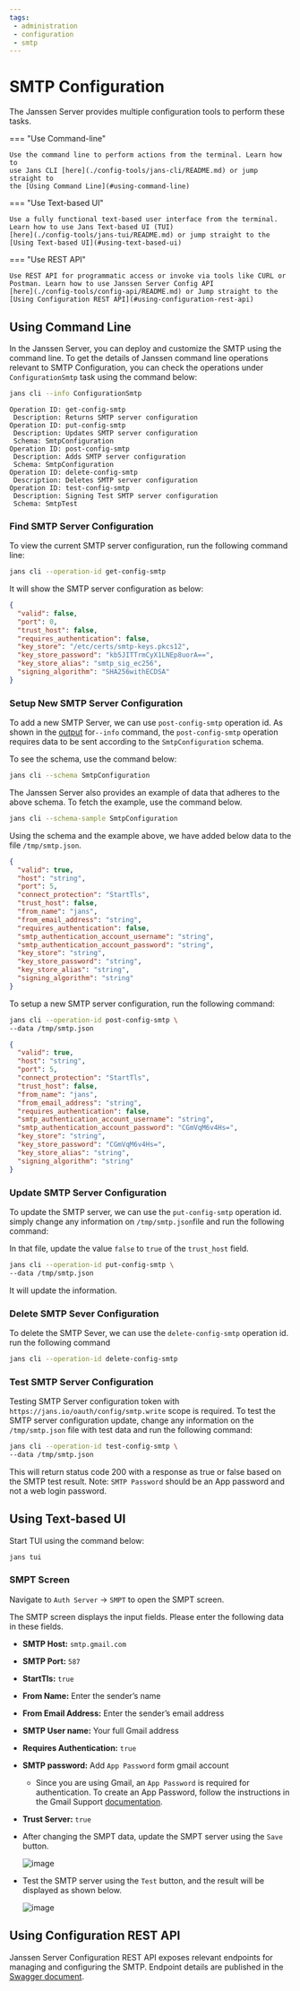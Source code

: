 ```yaml
---
tags:
 - administration
 - configuration
 - smtp
---
```


# SMTP Configuration

The Janssen Server provides multiple configuration tools to perform these
tasks.


=== "Use Command-line"

    Use the command line to perform actions from the terminal. Learn how to 
    use Jans CLI [here](./config-tools/jans-cli/README.md) or jump straight to 
    the [Using Command Line](#using-command-line)

=== "Use Text-based UI"

    Use a fully functional text-based user interface from the terminal. 
    Learn how to use Jans Text-based UI (TUI) 
    [here](./config-tools/jans-tui/README.md) or jump straight to the
    [Using Text-based UI](#using-text-based-ui)

=== "Use REST API"

    Use REST API for programmatic access or invoke via tools like CURL or 
    Postman. Learn how to use Janssen Server Config API 
    [here](./config-tools/config-api/README.md) or Jump straight to the
    [Using Configuration REST API](#using-configuration-rest-api)



##  Using Command Line


In the Janssen Server, you can deploy and customize the SMTP using the
command line. To get the details of Janssen command line operations relevant to
SMTP Configuration, you can check the operations under `ConfigurationSmtp` 
task using the command below:

```bash title="Command"
jans cli --info ConfigurationSmtp
```


```text title="Sample Output"
Operation ID: get-config-smtp
 Description: Returns SMTP server configuration
Operation ID: put-config-smtp
 Description: Updates SMTP server configuration
 Schema: SmtpConfiguration
Operation ID: post-config-smtp
 Description: Adds SMTP server configuration
 Schema: SmtpConfiguration
Operation ID: delete-config-smtp
 Description: Deletes SMTP server configuration
Operation ID: test-config-smtp
 Description: Signing Test SMTP server configuration
 Schema: SmtpTest
```


### Find SMTP Server Configuration

To view the current SMTP server configuration, run the following command line:

```bash title="Command"
jans cli --operation-id get-config-smtp
```

It will show the SMTP server configuration as below:

```json title="Sample Output" linenums="1"
{
  "valid": false,
  "port": 0,
  "trust_host": false,
  "requires_authentication": false,
  "key_store": "/etc/certs/smtp-keys.pkcs12",
  "key_store_password": "kb5JITTrmCyX1LNEp8uorA==",
  "key_store_alias": "smtp_sig_ec256",
  "signing_algorithm": "SHA256withECDSA"
}
```

### Setup New SMTP Server Configuration



To add a new SMTP Server, we can use `post-config-smtp` operation id.
As shown in the [output](#using-command-line) for`--info` 
command, the `post-config-smtp` operation requires data to be sent 
according to the `SmtpConfiguration` schema.

To see the schema, use the command below:
```bash title="Command"
jans cli --schema SmtpConfiguration 
```

The Janssen Server also provides an example of data that adheres to the above schema.
To fetch the example, use the command below.

```bash title="Command"
jans cli --schema-sample SmtpConfiguration 
```

Using the schema and the example above, we have added below  data to the file 
`/tmp/smtp.json`.


```json title="Input" linenums="1"
{
  "valid": true,
  "host": "string",
  "port": 5,
  "connect_protection": "StartTls",
  "trust_host": false,
  "from_name": "jans",
  "from_email_address": "string",
  "requires_authentication": false,
  "smtp_authentication_account_username": "string",
  "smtp_authentication_account_password": "string",
  "key_store": "string",
  "key_store_password": "string",
  "key_store_alias": "string",
  "signing_algorithm": "string"
}
```

To setup a new SMTP server configuration, run the following command:

```bash title="Command"
jans cli --operation-id post-config-smtp \
--data /tmp/smtp.json
```


```json title="Sample Output" linenums="1"
{
  "valid": true,
  "host": "string",
  "port": 5,
  "connect_protection": "StartTls",
  "trust_host": false,
  "from_name": "jans",
  "from_email_address": "string",
  "requires_authentication": false,
  "smtp_authentication_account_username": "string",
  "smtp_authentication_account_password": "CGmVqM6v4Hs=",
  "key_store": "string",
  "key_store_password": "CGmVqM6v4Hs=",
  "key_store_alias": "string",
  "signing_algorithm": "string"
}
```


### Update SMTP Server Configuration

To update the SMTP server, we can use the `put-config-smtp` operation id. 
simply change any information on `/tmp/smtp.json`file and run the following 
command:

In that file, update the value `false` to `true` of the `trust_host` field.

```bash title="Command"
jans cli --operation-id put-config-smtp \
--data /tmp/smtp.json
```
It will update the information.



### Delete SMTP Sever Configuration

To delete the SMTP Sever, we can use the `delete-config-smtp` operation id.
run the following command

```bash title="Command"
jans cli --operation-id delete-config-smtp
```


### Test SMTP Server Configuration

Testing SMTP Server configuration token with `https://jans.io/oauth/config/smtp.write` 
scope is required. To test the SMTP server configuration update, change any information 
on the `/tmp/smtp.json` file with test data and run the following command:

```bash title="Command"
jans cli --operation-id test-config-smtp \
--data /tmp/smtp.json
```
This will return status code 200 with a response as true or false based on the 
SMTP test result.
Note:  `SMTP Password` should be an App password and not a web login password.



##  Using Text-based UI

Start TUI using the command below:

```bash title="Command"
jans tui
```

### SMPT Screen

Navigate to `Auth Server` -> `SMPT` to open the SMPT screen.

The SMTP screen displays the input fields. Please enter the following data in these fields.

  * **SMTP Host:** `smtp.gmail.com`
  * **SMTP Port:** `587`
  * **StartTls:** `true`
  * **From Name:** Enter the sender’s name
  * **From Email Address:** Enter the sender’s email address
  * **SMTP User name:** Your full Gmail address
  * **Requires Authentication:** `true`
  * **SMTP password:** Add `App Password` form gmail account 
     * Since you are using Gmail, an `App Password` is required for authentication. To create an App Password, follow the instructions in the Gmail Support [documentation](https://support.google.com/mail/answer/185833?hl=en).
  * **Trust Server:** `true`
  * After changing the SMPT data, update the SMPT server using the `Save` button.

     ![image](../../assets/jans-smtp-config-screen.png)

  * Test the SMTP server using the `Test` button, and the result will be displayed as shown below.

     ![image](../../assets/jans-smtp-test-success.png)


## Using Configuration REST API

Janssen Server Configuration REST API exposes relevant endpoints for managing
and configuring the SMTP. Endpoint details are published in the [Swagger
document](./../reference/openapi.md).




